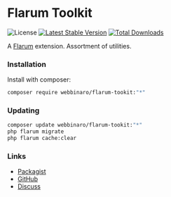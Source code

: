 # Flarum Toolkit

![License](https://img.shields.io/badge/license-MIT-blue.svg) [![Latest Stable Version](https://img.shields.io/packagist/v/webbinaro/flarum-tookit.svg)](https://packagist.org/packages/webbinaro/flarum-tookit) [![Total Downloads](https://img.shields.io/packagist/dt/webbinaro/flarum-tookit.svg)](https://packagist.org/packages/webbinaro/flarum-tookit)

A [Flarum](http://flarum.org) extension. Assortment of utilities. 

### Installation

Install with composer:

```sh
composer require webbinaro/flarum-tookit:"*"
```

### Updating

```sh
composer update webbinaro/flarum-tookit:"*"
php flarum migrate
php flarum cache:clear
```

### Links

- [Packagist](https://packagist.org/packages/webbinaro/flarum-tookit)
- [GitHub](https://github.com/webbinaro/flarum-tookit)
- [Discuss](https://discuss.flarum.org/d/PUT_DISCUSS_SLUG_HERE)
